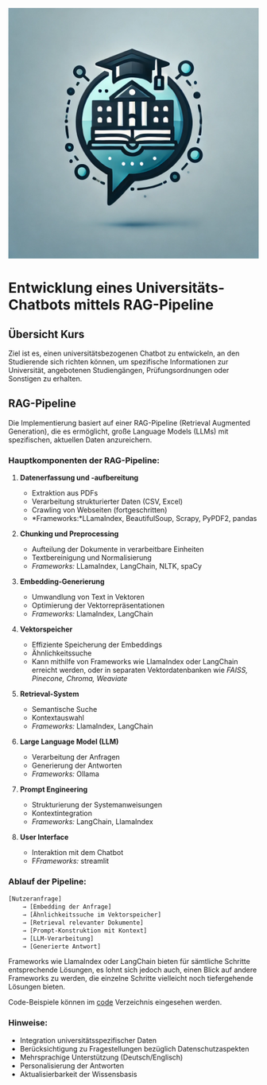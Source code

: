 ![logo](assets/bilder/uni_chatbot.jpg)

# Entwicklung eines Universitäts-Chatbots mittels RAG-Pipeline

## Übersicht Kurs
Ziel ist es, einen universitätsbezogenen Chatbot zu entwickeln, an den Studierende sich richten können, um spezifische Informationen zur Universität, angebotenen Studiengängen, Prüfungsordnungen oder Sonstigen zu erhalten.

## RAG-Pipeline
Die Implementierung basiert auf einer RAG-Pipeline (Retrieval Augmented Generation), die es ermöglicht, große Language Models (LLMs) mit spezifischen, aktuellen Daten anzureichern.

### Hauptkomponenten der RAG-Pipeline:

1. **Datenerfassung und -aufbereitung**
   - Extraktion aus PDFs
   - Verarbeitung strukturierter Daten (CSV, Excel)
   - Crawling von Webseiten (fortgeschritten)
   - *Frameworks:*LLamaIndex, BeautifulSoup, Scrapy, PyPDF2, pandas

2. **Chunking und Preprocessing**
   - Aufteilung der Dokumente in verarbeitbare Einheiten
   - Textbereinigung und Normalisierung
   - *Frameworks:* LLamaIndex, LangChain, NLTK, spaCy

3. **Embedding-Generierung**
   - Umwandlung von Text in Vektoren
   - Optimierung der Vektorrepräsentationen
   - *Frameworks:* LlamaIndex, LangChain

4. **Vektorspeicher**
   - Effiziente Speicherung der Embeddings
   - Ähnlichkeitssuche
   - Kann mithilfe von Frameworks wie LlamaIndex oder LangChain erreicht werden, oder in separaten Vektordatenbanken wie *FAISS, Pinecone, Chroma, Weaviate*

5. **Retrieval-System**
   - Semantische Suche
   - Kontextauswahl
   - *Frameworks:* LlamaIndex, LangChain

6. **Large Language Model (LLM)**
   - Verarbeitung der Anfragen
   - Generierung der Antworten
   - *Frameworks:* Ollama

7. **Prompt Engineering**
   - Strukturierung der Systemanweisungen
   - Kontextintegration
   - *Frameworks:* LangChain, LlamaIndex

8. **User Interface**
   - Interaktion mit dem Chatbot
   - F*Frameworks:* streamlit

### Ablauf der Pipeline:
```
[Nutzeranfrage] 
    → [Embedding der Anfrage]
    → [Ähnlichkeitssuche im Vektorspeicher]
    → [Retrieval relevanter Dokumente]
    → [Prompt-Konstruktion mit Kontext]
    → [LLM-Verarbeitung]
    → [Generierte Antwort]
```
Frameworks wie LlamaIndex oder LangChain bieten für sämtliche Schritte entsprechende Lösungen, es lohnt sich jedoch auch, einen Blick auf andere Frameworks zu werden, die einzelne Schritte vielleicht noch tiefergehende Lösungen bieten.

Code-Beispiele können im [code](./code/) Verzeichnis eingesehen werden.

### Hinweise:
- Integration universitätsspezifischer Daten
- Berücksichtigung zu Fragestellungen bezüglich Datenschutzaspekten
- Mehrsprachige Unterstützung (Deutsch/Englisch)
- Personalisierung der Antworten
- Aktualisierbarkeit der Wissensbasis
